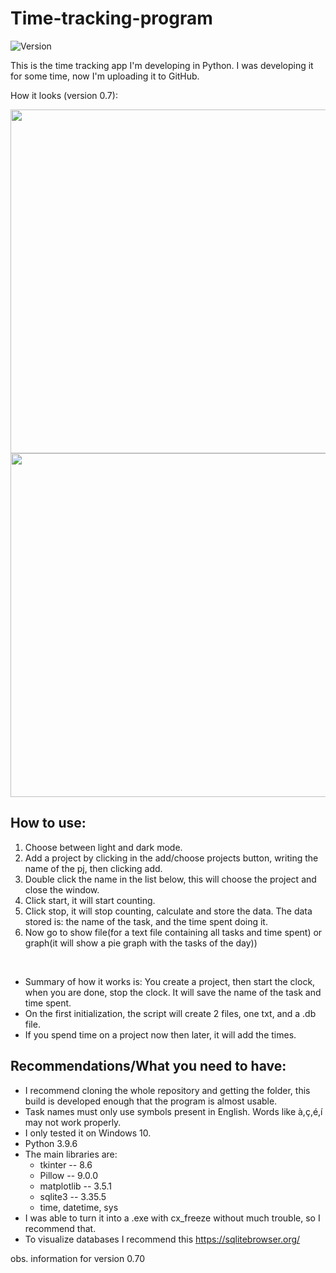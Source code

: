 # Time-tracking-program

![Version](https://img.shields.io/badge/Version-0.7-lightgrey)

This is the time tracking app I'm developing in Python. I was developing it for some time, now I'm uploading it to GitHub.

How it looks (version 0.7):

<img src=https://user-images.githubusercontent.com/95880348/163757358-de6633e9-30bb-4ab4-bc95-20ce9f005c02.PNG width="550">

<img src=https://user-images.githubusercontent.com/95880348/163757415-66d6465e-3c62-4397-b495-c324dfce5899.PNG width="550">


## How to use:
1. Choose between light and dark mode.
2. Add a project by clicking in the add/choose projects button, writing the name of the pj, then clicking add.
3. Double click the name in the list below, this will choose the project and close the window.
4. Click start, it will start counting.
5. Click stop, it will stop counting, calculate and store the data. The data stored is: the name of the task, and the time spent doing it.
6. Now go to show file(for a text file containing all tasks and time spent) or graph(it will show a pie graph with the tasks of the day))

<br />

- Summary of how it works is: You create a project, then start the clock, when you are done, stop the clock. It will save the name of the task and time spent.
- On the first initialization, the script will create 2 files, one txt, and a .db file.
- If you spend time on a project now then later, it will add the times.

## Recommendations/What you need to have:
- I recommend cloning the whole repository and getting the folder, this build is developed enough that the program is almost usable.
- Task names must only use symbols present in English. Words like à,ç,é,í may not work properly.
- I only tested it on Windows 10.
- Python 3.9.6
- The main libraries are:
  - tkinter -- 8.6
  - Pillow -- 9.0.0
  - matplotlib -- 3.5.1
  - sqlite3 -- 3.35.5
  - time, datetime, sys
- I was able to turn it into a .exe with cx_freeze without much trouble, so I recommend that.
- To visualize databases I recommend this https://sqlitebrowser.org/

obs. information for version 0.70
